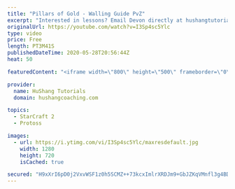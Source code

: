 ```yaml
---
title: "Pillars of Gold - Walling Guide PvZ"
excerpt: "Interested in lessons? Email Devon directly at hushangtutorials@outlook.com ------------------------------------------------------------------------------------------------------- Want to support HuShang Tutorials directly? Patreon is a website where you can contribute a monthly donation that will help"
originalUrl: https://youtube.com/watch?v=I3Sp4sc5Ylc
type: video
price: Free
length: PT3M41S
publishedDateTime: 2020-05-28T20:56:44Z
heat: 50

featuredContent: "<iframe width=\"800\" height=\"500\" frameborder=\"0\" src=\"https://www.youtube.com/embed/I3Sp4sc5Ylc\" allow=\"accelerometer; autoplay; encrypted-media; gyroscope; picture-in-picture\" allowfullscreen></iframe>"

provider:
  name: HuShang Tutorials
  domain: hushangcoaching.com

topics:
  - StarCraft 2
  - Protoss

images:
  - url: https://i.ytimg.com/vi/I3Sp4sc5Ylc/maxresdefault.jpg
    width: 1280
    height: 720
    isCached: true

secured: "H9xXrI6pD0j2VxvWSF1z0h5SCMZ++73kcxImlrXRDJm9+GbJZKqVMnfl3g4BDIHsN5l3+AmQHw6InQh6vXsOPtGJzm0Zmxcv9scMQmEyKm00vuhREeSTNWvgPOjj3ILZkumsHad3ih0mxbCIeBIGFvVZH3C55/ux+TNBPmm7Yl1T8iaTdf3gAPn2i5OmUr/XIo8fewelUsP4vcTI/oBJ5zylZS2JgCE0er5rJexGFSAGmw0g3Q2c7LkzNi8sNr668CB62huHcYVrablSm4lLWjm9iBGKiL16t8taWz2ml13Pxagp/PwoE8TRFUrpRBoL8EESqwMlIISyrgnJ5FoLcTvHSLVUuwrnL+6qJEpLM+17YpaS6VkaUw0v3vZc5hA0Z73vhoppRvT+VDqG0rCy+N1RPXey+tJYj+6PebbNMSU=;lyEFeUWBmAnkwrLSzbizUw=="
---
```


